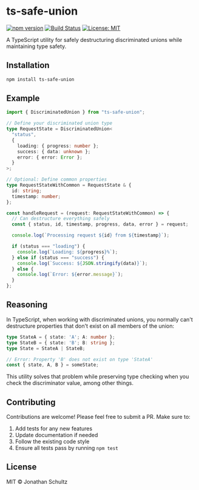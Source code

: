 # ts-safe-union

[![npm version](https://badge.fury.io/js/ts-safe-union.svg)](https://badge.fury.io/js/ts-safe-union)
[![Build Status](https://github.com/J0m1ty/ts-safe-union/workflows/CI/badge.svg)](https://github.com/J0m1ty/ts-safe-union/actions)
[![License: MIT](https://img.shields.io/badge/License-MIT-yellow.svg)](https://opensource.org/licenses/MIT)

A TypeScript utility for safely destructuring discriminated unions while maintaining type safety.

## Installation

```bash
npm install ts-safe-union
```

## Example

```typescript
import { DiscriminatedUnion } from "ts-safe-union";

// Define your discriminated union type
type RequestState = DiscriminatedUnion<
  "status",
  {
    loading: { progress: number };
    success: { data: unknown };
    error: { error: Error };
  }
>;

// Optional: Define common properties
type RequestStateWithCommon = RequestState & {
  id: string;
  timestamp: number;
};

const handleRequest = (request: RequestStateWithCommon) => {
  // Can destructure everything safely
  const { status, id, timestamp, progress, data, error } = request;

  console.log(`Processing request ${id} from ${timestamp}`);

  if (status === "loading") {
    console.log(`Loading: ${progress}%`);
  } else if (status === "success") {
    console.log(`Success: ${JSON.stringify(data)}`);
  } else {
    console.log(`Error: ${error.message}`);
  }
};
```

## Reasoning

In TypeScript, when working with discriminated unions, you normally can't destructure properties that don't exist on all members of the union:

```typescript
type StateA = { state: 'A'; A: number };
type StateB = { state: 'B'; B: string };
type State = StateA | StateB;

// Error: Property 'B' does not exist on type 'StateA'
const { state, A, B } = someState;
```

This utility solves that problem while preserving type checking when you check the discriminator value, among other things.

## Contributing

Contributions are welcome! Please feel free to submit a PR. Make sure to:

1. Add tests for any new features
2. Update documentation if needed
3. Follow the existing code style
4. Ensure all tests pass by running `npm test`

## License

MIT © Jonathan Schultz
